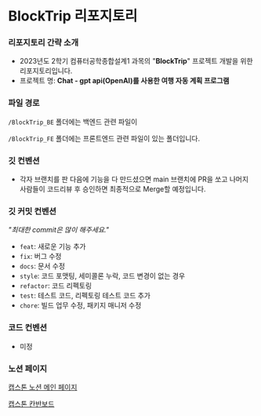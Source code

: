 # BlockTrip 리포지토리

### 리포지토리 간략 소개

- 2023년도 2학기 컴퓨터공학종합설계1 과목의 "**BlockTrip**" 프로젝트 개발을 위한 리포지토리입니다.
- 프로젝트 명: **Chat - gpt api(OpenAI)를 사용한 여행 자동 계획 프로그램**

### 파일 경로

`/BlockTrip_BE` 폴더에는 백엔드 관련 파일이

`/BlockTrip_FE` 폴더에는 프론트엔드 관련 파일이 있는 폴더입니다.

### 깃 컨벤션

- 각자 브랜치를 판 다음에 기능을 다 만드셨으면 main 브랜치에 PR을 쏘고 나머지 사람들이 코드리뷰 후 승인하면 최종적으로 Merge할 예정입니다.

### 깃 커밋 컨벤션

*"최대한 commit은 많이 해주세요."*

- `feat`: 새로운 기능 추가
- `fix`: 버그 수정
- `docs`: 문서 수정
- `style`: 코드 포맷팅, 세미콜론 누락, 코드 변경이 없는 경우
- `refactor`: 코드 리펙토링
- `test`: 테스트 코드, 리펙토링 테스트 코드 추가
- `chore`: 빌드 업무 수정, 패키지 매니저 수정

### 코드 컨벤션

- 미정

### 노션 페이지

[캡스톤 노션 메인 페이지](https://www.notion.so/baegyeong/0d7336cd1c864588b875563af2cf3a9c?pvs=4)

[캡스톤 칸반보드](https://www.notion.so/baegyeong/0ac1889d3bc84244af99845ac322b882?pvs=4)
